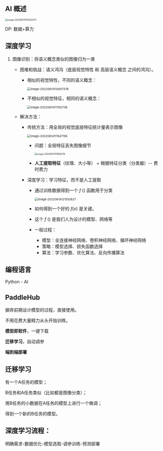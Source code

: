 ## AI 概述

<img src="C:\Users\16690\AppData\Roaming\Typora\typora-user-images\image-20220614110002270.png" alt="image-20220614110002270" style="zoom:50%;" />

DP: 数据+算力

## 深度学习

1. 图像识别：将语义概念类似的图像归为一类

   - 困难和挑战：语义鸿沟（底层视觉特性 和 高层语义概念 之间的鸿沟）。

     - 相似的视觉特性，不同的语义概念：

       <img src="C:\Users\16690\AppData\Roaming\Typora\typora-user-images\image-20220614110937378.png" alt="image-20220614110937378" style="zoom: 67%;" />

     - 不相似的视觉特征，相同的语义概念：

       <img src="C:\Users\16690\AppData\Roaming\Typora\typora-user-images\image-20220614111150738.png" alt="image-20220614111150738" style="zoom:67%;" />	

   - 解决方法：

     - 传统方法：用全局的视觉底层特征统计量表示图像

       <img src="C:\Users\16690\AppData\Roaming\Typora\typora-user-images\image-20220614111547195.png" alt="image-20220614111547195" style="zoom:67%;" />

       - 问题：全局特征丢失图像细节

         <img src="C:\Users\16690\AppData\Roaming\Typora\typora-user-images\image-20220614111656276.png" alt="image-20220614111656276" style="zoom:50%;" />

       - **人工提取特征**（纹理、大小等） + 根据特征分类（分类器）-- 费时费力

     - 深度学习：学习特征，而不是人工提取

       - 通过训练数据得到一个 *f* () 函数用于分类

         <img src="C:\Users\16690\AppData\Roaming\Typora\typora-user-images\image-20220614121553627.png" alt="image-20220614121553627" style="zoom:67%;" />

       - 如何得到一个好的 *f*(x) 是关键。

       - 这个 *f* () 是我们人为设计的模型、网络等

       - 一般过程：

         - 模型：全连接神经网络、卷积神经网络、循环神经网络
         - 策略：模型选择、损失函数选择
         - 算法：学习参数、优化算法、反向传播算法

## 编程语言

Python - AI







## PaddleHub

摒弃前期设计模型的过程，直接使用。

不用花费大量精力从头开始训练。

**模型即软件**，一键下载

**迁移学习**，自动调参

**端到端部署**





## 迁移学习

有一个A任务的模型；

B任务和A任务类似（比如都是图像分类）；

用B任务的小数据在A任务的模型上进行一个微调；

得到一个新的B任务的模型。



## 深度学习流程：

明确需求-数据优化-模型选取-调参训练-预测部署